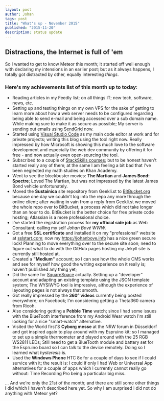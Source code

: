 ```yaml
---
layout: post
author: Johan
tags: post
title: "What's up - November 2015"
published: "2015-11-20"
description: status update
---
```


## Distractions, the Internet is full of 'em

So I wanted to get to know Meteor this month; it started off well enough with declaring my intensions in an earlier post; but as it always happens, I totally got distracted by other, equally interesting *things*.

### Here's my achievements list of this month up to today:

- Reading articles in my Feedly list; on all things IT; new tech, software, news, etc.
- Setting up and testing things on my own VPS for the sake of getting to learn more about how a web server needs to be configured regarding being able to send e-mail and being accessed over a sub domain name. While making sure to make it as secure as possible; My server is sending out emails using [SendGrid](http://sendgrid.com) now.
- Started using [Visual Studio Code](https://github.com/Microsoft/vscode) as my main code editor at work and for private projects; writing this blog using the tool right now. Really impressed by how Microsoft is showing this much love to the software development and especially the web dev community by offering it for free - and now actually even open-sourcing the tool.
- Subscribed to a couple of [StackSkills courses](https://stackskills.com/); but to be honest haven't started really any of them; at the same I am feeling a bit bad that I've been neglected my math studies on Khan Academy.
- Went to see the blockbuster movies: **The Martian** and **James Bond: Spectre**; Loved The Martian, but was not impressed by the latest James Bond vehicle unfortunately.
- Moved the **Sustainica** site repository from Geekli.st to [BitBucket.org](http://www.bitbucket.org) because one day we couldn't log into the repo any more through the online client; after waiting in vain from a reply from Geekli.st we moved the whole repo over to BitBucket, a process which did not take longer than an hour to do. BitBucket is the better choice for free private code hosting; Atlassian is a more professional choice.
- I've started the registration process for **my official side job** as Web Consultant; calling my self *Johan Bové WWW*.
- Got a free **SSL certificate** and installed it on my "professional" website at [sslstart.com](http://sslstart.com); now my <https://johanbove.info> has a nice green secure lock! Planning to move everything over to the secure site soon; need to figure out what to do with the GitHub pages hosting my Jekyll site is currently still hosted at.
- Created a **"Medium"** account; so I can see how the whole CMS works and see for myself how good the writing experience on it really is; haven't published any thing yet;
- Did the same for [SquareSpace](http://developers.squarespace.com) actually. Setting up a "developer" account and adapting an existing template using the JSON template system; The WYSIWYG tool is impressive, although the experience of layouting pages is not always that smooth.
- Got really impressed by the **360° videos** currently being posted everywhere; on Facebook; I'm considering getting a Theta360 camera from Ricoh.
- Also considering getting a **Pebble Time** watch; since I had some issues with the BlueTooth interference from my Android Wear watch I'm still looking for a nice "smart-watch" alternative.
- Visited the World first'S **Cyborg messe** at the NRW forum in Düsseldorf and got inspired again to play around with my Espruino kit; so I managed to set up a simple thermometer and played around with the 25 RGB WS2811 LEDs; Still need to get a BlueTooth module and battery set for the Espruino board so I can talk to the device remotely. Doing so I learned what *hysteresis* is.
- Used the **Windows Phone** HTC 8x for a couple of days to see if I could survice with it; the result is: I could if only I had Web or Universal App alternatives for a couple of apps which I currently cannot really go without: Time Recording Pro being a particular big miss.

... And we're only the 21st of the month; and there are still some other things I did which I haven't described here yet. So why I am surprised I did not do anything with Meteor yet?
